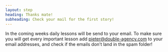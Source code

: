 ```yaml
---
layout: step
heading: Thanks mate!
subheading: Check your mail for the first story!
---
```


In the coming weeks daily lessons will be send to your email. To make sure you will get every important lesson <span class="c--secondary t--bold">add pieter@double-agency.com</span> to your email addresses, and <span class="c--secondary t--bold">check if the emails don’t land in the spam folder!</span>

